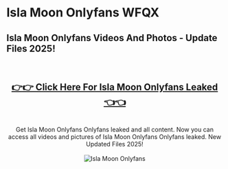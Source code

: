 # Isla Moon Onlyfans WFQX

<h2>Isla Moon Onlyfans Videos And Photos - Update Files 2025!</h2>
<br>
<div align="center">
<h2><a href="https://213.232.235.80/live/video.php?q=isla-moon-onlyfans" rel="nofollow">👉👉 Click Here For Isla Moon Onlyfans Leaked 👈👈</a></h2>

<br>
Get Isla Moon Onlyfans Onlyfans leaked and all content. Now you can access all videos and pictures of Isla Moon Onlyfans Onlyfans leaked. New Updated Files 2025!
<br>
<br>
<a href="https://213.232.235.80/live/video.php?q=isla-moon-onlyfans" rel="nofollow" data-target="animated-image.originalLink"><img src="https://i.imgur.com/dJHk4Zq.gif" alt="Isla Moon Onlyfans" style="max-width: 100%; display: inline-block;" data-target="animated-image.originalImage"></a>
</div>
<br>